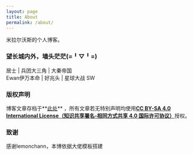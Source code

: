 ```yaml
---
layout: page
title: About
permalink: /about/
---
```


米拉尔沃斯的个人博客。

### 望长城内外，墙头茫茫(=╹▽╹=)  
居士 | 兵团大三角 | 大秦帝国  
Ewan伊万本命 | 好兆头 | 星球大战 SW



### 版权声明

博客文章存档于**[此处](https://github.com/miralworth/miralworth.github.io/tree/master/_posts)** ，所有文章若无特别声明均使用[**CC BY-SA 4.0 International License（知识共享署名-相同方式共享 4.0 国际许可协议）**](http://creativecommons.org/licenses/by-sa/4.0/)授权。

### 致谢
感谢lemonchann，本博依据大佬模板搭建
